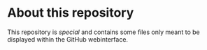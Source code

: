 # About this repository
This repository is *special* and contains some files only meant to be displayed within the GitHub webinterface.